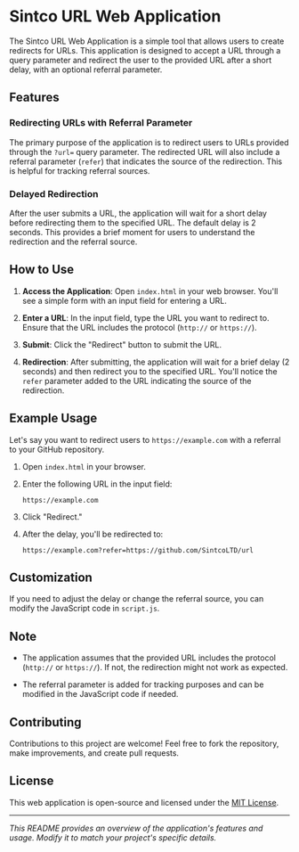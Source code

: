 # Sintco URL Web Application

The Sintco URL Web Application is a simple tool that allows users to create redirects for URLs. This application is designed to accept a URL through a query parameter and redirect the user to the provided URL after a short delay, with an optional referral parameter.

## Features

### Redirecting URLs with Referral Parameter

The primary purpose of the application is to redirect users to URLs provided through the `?url=` query parameter. The redirected URL will also include a referral parameter (`refer`) that indicates the source of the redirection. This is helpful for tracking referral sources.

### Delayed Redirection

After the user submits a URL, the application will wait for a short delay before redirecting them to the specified URL. The default delay is 2 seconds. This provides a brief moment for users to understand the redirection and the referral source.

## How to Use

1. **Access the Application**: Open `index.html` in your web browser. You'll see a simple form with an input field for entering a URL.

2. **Enter a URL**: In the input field, type the URL you want to redirect to. Ensure that the URL includes the protocol (`http://` or `https://`).

3. **Submit**: Click the "Redirect" button to submit the URL.

4. **Redirection**: After submitting, the application will wait for a brief delay (2 seconds) and then redirect you to the specified URL. You'll notice the `refer` parameter added to the URL indicating the source of the redirection.

## Example Usage

Let's say you want to redirect users to `https://example.com` with a referral to your GitHub repository.

1. Open `index.html` in your browser.

2. Enter the following URL in the input field:
   ```
   https://example.com
   ```

3. Click "Redirect."

4. After the delay, you'll be redirected to:
   ```
   https://example.com?refer=https://github.com/SintcoLTD/url
   ```

## Customization

If you need to adjust the delay or change the referral source, you can modify the JavaScript code in `script.js`.

## Note

- The application assumes that the provided URL includes the protocol (`http://` or `https://`). If not, the redirection might not work as expected.

- The referral parameter is added for tracking purposes and can be modified in the JavaScript code if needed.

## Contributing

Contributions to this project are welcome! Feel free to fork the repository, make improvements, and create pull requests.

## License

This web application is open-source and licensed under the [MIT License](LICENSE).

---

_This README provides an overview of the application's features and usage. Modify it to match your project's specific details._
```
